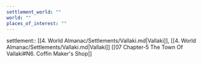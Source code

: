 ```yaml
---
settlement_world: ""
world: ""
places_of_interest: ""
---
```

settlement:: [[4. World Almanac/Settlements/Vallaki.md|Vallaki]], [[4. World Almanac/Settlements/Vallaki.md|Vallaki]]
[[07 Chapter-5 The Town Of Vallaki#N6. Coffin Maker's Shop]]